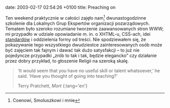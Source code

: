 date: 2003-02-17 02:54:26 +0100
title: Preaching on

Ten weekend praktycznie w całości zajęło nam[^1] dwunastogodzinne szkolenie dla Lokalnych Grup Ekspertów organizacji pozarządowych. Tematem było szeroko rozumiane tworzenie zaawansowanych stron WWW; mi przypadło w udziale opowiadanie m. in. o XHTML-u, CSS-ach, idei [standardów](http://www.webstandards.org/ 'The Web Standards Project') i oddzielenia formy od treści. Nie spodziewałem się, że pokazywanie tego wszystkiego dwudziestce zainteresowanych osób może być zajęciem tak fajnym i dawać tak dużo satysfakcji – to już nie pojedyncze przypadki „zrób to tak i tak, będzie elegancko” czy działanie przez dobry przykład, to głoszenie Religii na szeroką skalę.

> ‘It would seem that you have no useful skill or talent whatsoever,’ he said. ‘Have you thought of going into teaching?’
>
> Terry Pratchett, <cite>Mort</cite>
{:lang='en'}

[^1]: Coenowi, Smoluszkowi i mnie

